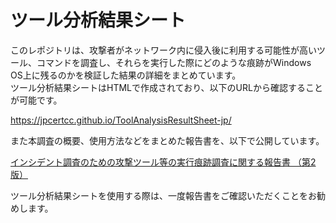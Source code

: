 # ツール分析結果シート
  このレポジトリは、攻撃者がネットワーク内に侵入後に利用する可能性が高いツール、コマンドを調査し、それらを実行した際にどのような痕跡がWindows OS上に残るのかを検証した結果の詳細をまとめています。  
  ツール分析結果シートはHTMLで作成されており、以下のURLから確認することが可能です。  

  https://jpcertcc.github.io/ToolAnalysisResultSheet-jp/ 

  また本調査の概要、使用方法などをまとめた報告書を、以下で公開しています。  

  [インシデント調査のための攻撃ツール等の実行痕跡調査に関する報告書 （第2版）](https://www.jpcert.or.jp/research/ir_research.html)

  ツール分析結果シートを使用する際は、一度報告書をご確認いただくことをお勧めします。  
